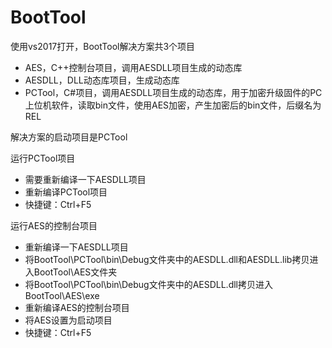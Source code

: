 # BootTool

使用vs2017打开，BootTool解决方案共3个项目

- AES，C++控制台项目，调用AESDLL项目生成的动态库
- AESDLL，DLL动态库项目，生成动态库
- PCTool，C#项目，调用AESDLL项目生成的动态库，用于加密升级固件的PC上位机软件，读取bin文件，使用AES加密，产生加密后的bin文件，后缀名为REL



解决方案的启动项目是PCTool



运行PCTool项目

- 需要重新编译一下AESDLL项目
- 重新编译PCTool项目
- 快捷键：Ctrl+F5



运行AES的控制台项目

- 重新编译一下AESDLL项目
- 将BootTool\PCTool\bin\Debug文件夹中的AESDLL.dll和AESDLL.lib拷贝进入BootTool\AES文件夹
- 将BootTool\PCTool\bin\Debug文件夹中的AESDLL.dll拷贝进入BootTool\AES\exe
- 重新编译AES的控制台项目
- 将AES设置为启动项目
- 快捷键：Ctrl+F5



